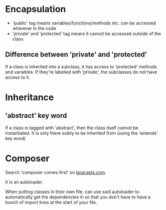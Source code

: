 # Encapsulation
- 'public' tag means variables/functions/methods etc. can be accessed wherever in the code
- 'private' and 'protected' tag means it cannot be accessed outside of the class

## Difference between 'private' and 'protected'
If a class is inherited into a subclass, it has access to 'protected' methods and variables. If they're labelled with 'private', the subclasses do not have access to it.

# Inheritance
## 'abstract' key word
If a class is tagged with 'abstract', then the class itself cannot be instantiated. It is only there solely to be inherited from (using the 'extends' key word)

# Composer
Search 'composer comes first' on [laracasts.com][laracasts].

It is an autoloader.

When putting classes in their own file, can use said autoloader to automatically get the dependencies in so that you don't have to have a bunch of import lines at the start of your file.


[laracasts]: https://laracasts.com/